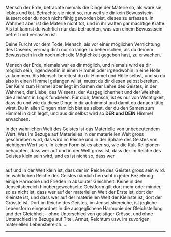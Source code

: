 Mensch der Erde, betrachte niemals die Dinge der Materie so, als wäre
sie leblos und tot. Betrachte sie nicht so, nur weil sie dir kein Bewusstsein äussert oder du noch nicht fähig geworden bist, dieses zu erfassen.
In Wahrheit aber ist die Materie nicht tot, und in ihr walten gar mächtige Kräfte. Als tot kannst du wahrlich nur das betrachten, was von einem
Bewusstsein befreit und verlassen ist.


Deine Furcht vor dem Tode, Mensch, als vor einer
möglichen Vernichtung des Daseins, vermag dich nur
so lange zu beherrschen, als du deinem Bewusstsein
in dir noch nicht die Möglichkeit gegeben hast, zu
erwachen.

Mensch der Erde, niemals war es dir möglich, und niemals
wird es dir möglich sein, irgendwohin in einen Himmel
oder irgendwohin in eine Hölle zu kommen. Als Mensch
bereitest du dir Himmel und Hölle selbst, und so du also in
einen Himmel gelangen willst, musst du dir diesen selbst
bereiten. Der Keim zum Himmel aber liegt im Samen der
Lehre des Geistes, in der Wahrheit, der Liebe, des
Wissens, der Ausgeglichenheit und der Weisheit, die allesamt in Logik fundieren. Für dich, Mensch, ist es nur von
Wichtigkeit, dass du und wie du diese Dinge in dir aufnimmst und damit du danach tätig wirst. Du in allen Dingen
nämlich bist es selbst, der du den Samen zum Himmel in
dich legst, und aus dir selbst wird so **DER und** **DEIN**
Himmel erwachsen.


In der wahrlichen Welt des Geistes ist das Materielle von unbedeutendem Wert. Was im Bezuge auf Materielles in der materiellen Welt
gross geschrieben wird, das wird im Reiche und in der Sphäre des
Geistes von nichtigem Wert sein. In keiner Form ist es aber so, wie die
Kult-Religionen behaupten, dass wer auf und in der Welt gross ist, dass
der im Reiche des Geistes klein sein wird, und es ist nicht so, dass wer


-----

auf und in der Welt klein ist, dass der im Reiche des Geistes gross sein
wird. Im wahrlichen Reiche des Geistes nämlich herrscht in jeder Beziehung einige Harmonie und Frieden in absoluter Gleichheit. Keine in
den Jenseitsbereich hinübergewechselte Geistform gilt dort mehr oder
minder, so es nicht ist, dass wer auf der materiellen Welt der Erste ist,
dort der Kleinste ist, und dass wer auf der materiellen Welt der Kleinste
ist, dort der Grösste ist. Dort im Reiche des Geistes, im Jenseitsbereiche,
ist jegliche Lebensform eingeordnet in die ausgeglichene Harmonie der
Gleichstellung und der Gleichheit – ohne Unterschied von geistiger
Grösse, und ohne Unterschied im Bezuge auf Titel, Armut, Reichtum
usw. im zuvorigen materiellen Lebensbereich.
…


-----

